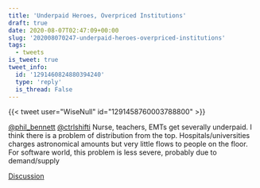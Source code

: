 ```yaml
---
title: 'Underpaid Heroes, Overpriced Institutions'
draft: true
date: 2020-08-07T02:47:09+00:00
slug: '202008070247-underpaid-heroes-overpriced-institutions'
tags:
  - tweets
is_tweet: true
tweet_info:
  id: '1291460824880394240'
  type: 'reply'
  is_thread: False
---
```




{{< tweet user="WiseNull" id="1291458760003788800" >}}

[@phil_bennett](https://x.com/phil_bennett) [@ctrlshifti](https://x.com/ctrlshifti) Nurse, teachers, EMTs get severally underpaid. I think there is a problem of distribution from the top. Hospitals/universities charges astronomical amounts but very little flows to people on the floor. For software world, this problem is less severe, probably due to demand/supply

[Discussion](https://x.com/sytelus/status/1291460824880394240)
